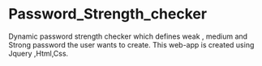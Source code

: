 # Password_Strength_checker
Dynamic password strength checker which defines weak , medium and Strong password the user wants to create. This web-app is created using Jquery ,Html,Css.
